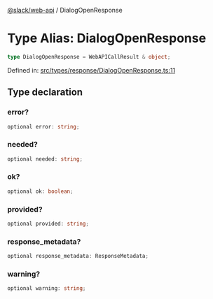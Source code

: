 [@slack/web-api](../index.md) / DialogOpenResponse

# Type Alias: DialogOpenResponse

```ts
type DialogOpenResponse = WebAPICallResult & object;
```

Defined in: [src/types/response/DialogOpenResponse.ts:11](https://github.com/slackapi/node-slack-sdk/blob/main/packages/web-api/src/types/response/DialogOpenResponse.ts#L11)

## Type declaration

### error?

```ts
optional error: string;
```

### needed?

```ts
optional needed: string;
```

### ok?

```ts
optional ok: boolean;
```

### provided?

```ts
optional provided: string;
```

### response\_metadata?

```ts
optional response_metadata: ResponseMetadata;
```

### warning?

```ts
optional warning: string;
```
